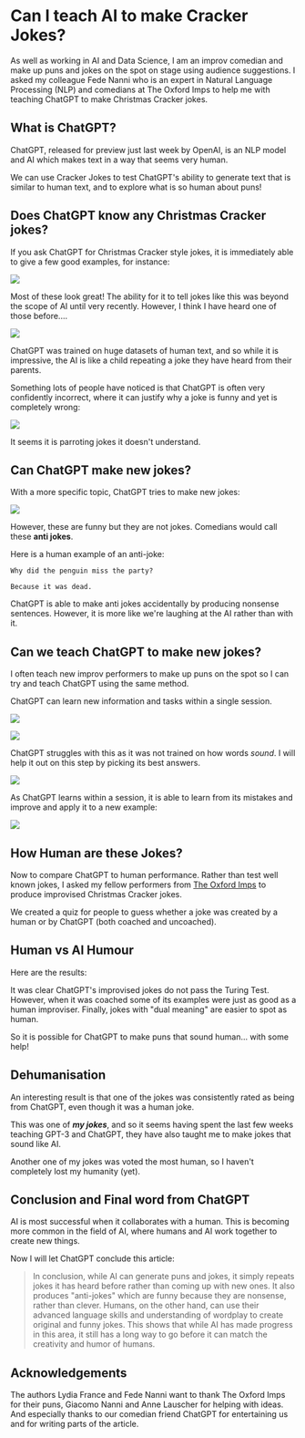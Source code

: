 # Can I teach AI to make Cracker Jokes?

As well as working in AI and Data Science, I am an improv comedian and make up puns and jokes on the spot on stage using audience suggestions. I asked my colleague Fede Nanni who is an expert in Natural Language Processing (NLP) and comedians at The Oxford Imps to help me with teaching ChatGPT to make Christmas Cracker jokes.

## What is ChatGPT?

ChatGPT, released for preview just last week by OpenAI, is an NLP model and AI which makes text in a way that seems very human.

We can use Cracker Jokes to test ChatGPT's ability to generate text that is similar to human text, and to explore what is so human about puns!

## Does ChatGPT know any Christmas Cracker jokes?

If you ask ChatGPT for Christmas Cracker style jokes, it is immediately able to give a few good examples, for instance:

![](OriginalJokes.png)

Most of these look great! The ability for it to tell jokes like this was beyond the scope of AI until very recently. However, I think I have heard one of those before....

![](CrackerJokesFromChatGPT.png)

ChatGPT was trained on huge datasets of human text, and so while it is impressive, the AI is like a child repeating a joke they have heard from their parents.

Something lots of people have noticed is that ChatGPT is often very confidently incorrect, where it can justify why a joke is funny and yet is completely wrong:

![](FrostbiteExplain.png)

It seems it is parroting jokes it doesn't understand.

## Can ChatGPT make new jokes?

With a more specific topic, ChatGPT tries to make new jokes:

![](ChristmasTreeJokes.png)

However, these are funny but they are not jokes. Comedians would call these **anti jokes**. 

Here is a human example of an anti-joke:

`Why did the penguin miss the party?`

`Because it was dead.`

ChatGPT is able to make anti jokes accidentally by producing nonsense sentences. However, it is more like we're laughing at the AI rather than with it.

## Can we teach ChatGPT to make new jokes?


I often teach new improv performers to make up puns on the spot so I can try and teach ChatGPT using the same method. 

ChatGPT can learn new information and tasks within a single session. 

![](Learning01.png)

![](Learning02.png)

ChatGPT struggles with this as it was not trained on how words *sound*. I will help it out on this step by picking its best answers. 

![](Learning03.png)

As ChatGPT learns within a session, it is able to learn from its mistakes and improve and apply it to a new example:

![](Learning04.png)


## How Human are these Jokes?

Now to compare ChatGPT to human performance. Rather than test well known jokes, I asked my fellow performers from [The Oxford Imps](theoxfordimps.com) to produce improvised Christmas Cracker jokes.

We created a quiz for people to guess whether a joke was created by a human or by ChatGPT (both coached and uncoached).

## Human vs AI Humour

Here are the results:



It was clear ChatGPT's improvised jokes do not pass the Turing Test. However, when it was coached some of its examples were just as good as a human improviser. Finally, jokes with "dual meaning" are easier to spot as human. 

So it is possible for ChatGPT to make puns that sound human... with some help!

## Dehumanisation

An interesting result is that one of the jokes was consistently rated as being from ChatGPT, even though it was a human joke.

This was one of ***my jokes***, and so it seems having spent the last few weeks teaching GPT-3 and ChatGPT, they have also taught me to make jokes that sound like AI.

Another one of my jokes was voted the most human, so I haven't completely lost my humanity (yet).

## Conclusion and Final word from ChatGPT

AI is most successful when it collaborates with a human. This is becoming more common in the field of AI, where humans and AI work together to create new things.

Now I will let ChatGPT conclude this article:


> In conclusion, while AI can generate puns and jokes, it simply repeats jokes it has heard before rather than coming up with new ones. It also produces "anti-jokes" which are funny because they are nonsense, rather than clever. Humans, on the other hand, can use their advanced language skills and understanding of wordplay to create original and funny jokes. This shows that while AI has made progress in this area, it still has a long way to go before it can match the creativity and humor of humans.

## Acknowledgements

The authors Lydia France and Fede Nanni want to thank The Oxford Imps for their puns, Giacomo Nanni and Anne Lauscher for helping with ideas. And especially thanks to our comedian friend ChatGPT for entertaining us and for writing parts of the article. 
